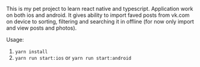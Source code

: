 This is my pet project to learn react native and typescript.
Application work on both ios and android. It gives ability to import faved posts from vk.com on device to sorting, filtering and searching it in offline (for now only import and view posts and photos).

Usage: 
1. `yarn install`
2. `yarn run start:ios` or `yarn run start:android`